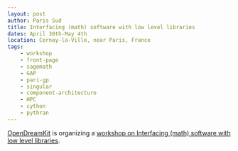 ```yaml
---
layout: post
author: Paris Sud
title: Interfacing (math) software with low level libraries
dates: April 30th-May 4th
location: Cernay-la-Ville, near Paris, France
tags:
    - workshop
    - front-page
    - sagemath
    - GAP
    - pari-gp
    - singular
    - component-architecture
    - HPC
    - cython
    - pythran
---
```


[OpenDreamKit](http://opendreamkit.org) is organizing a
[workshop on Interfacing (math) software with low level libraries](https://github.com/OpenDreamKit/OpenDreamKit/issues/251).
